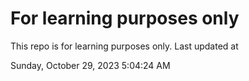 # For learning purposes only
This repo is for learning purposes only.
Last updated at

Sunday, October 29, 2023 5:04:24 AM


